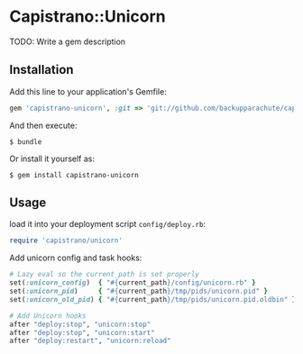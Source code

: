 # Capistrano::Unicorn

TODO: Write a gem description

## Installation

Add this line to your application's Gemfile:

```ruby
gem 'capistrano-unicorn', :git => 'git://github.com/backupparachute/capistrano-unicorn.git'
```

And then execute:

    $ bundle

Or install it yourself as:

    $ gem install capistrano-unicorn

## Usage

load it into your deployment script `config/deploy.rb`:

```ruby
require 'capistrano/unicorn'
```

Add unicorn config and task hooks:

```ruby
# Lazy eval so the current_path is set properly
set(:unicorn_config)  { "#{current_path}/config/unicorn.rb" }
set(:unicorn_pid)     { "#{current_path}/tmp/pids/unicorn.pid" }
set(:unicorn_old_pid) { "#{current_path}/tmp/pids/unicorn.pid.oldbin" }

# Add Unicorn hooks
after "deploy:stop", "unicorn:stop"
after "deploy:stop", "unicorn:start"
after "deploy:restart", "unicorn:reload"
```
